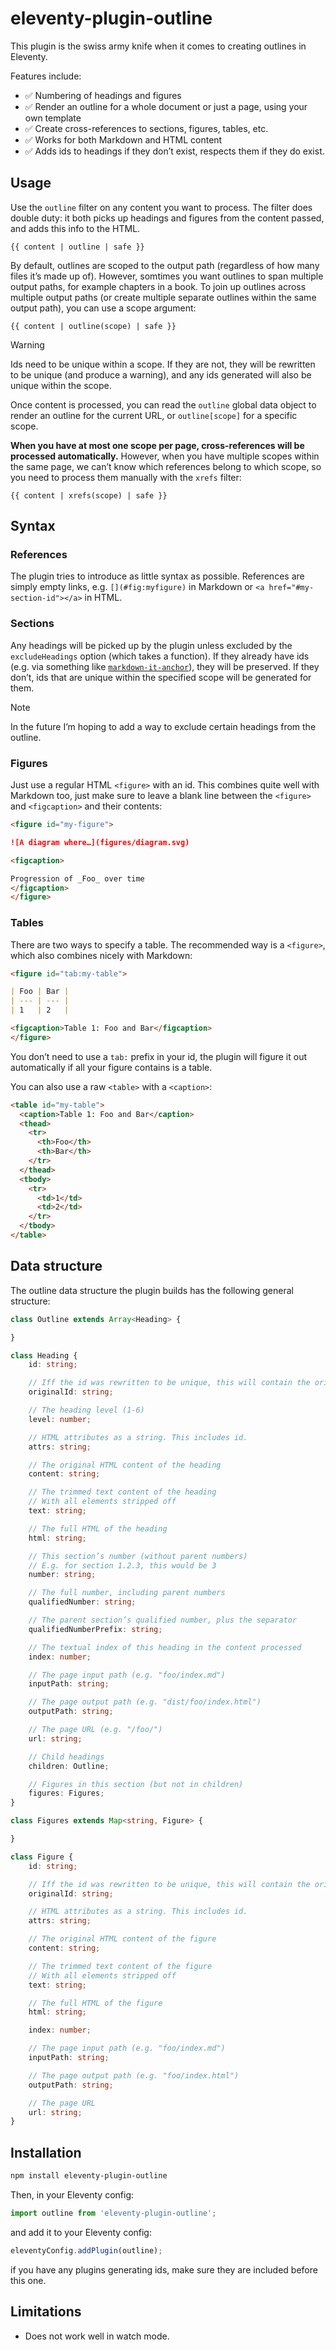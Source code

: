 # eleventy-plugin-outline

This plugin is the swiss army knife when it comes to creating outlines in Eleventy.

Features include:
- ✅ Numbering of headings and figures
- ✅ Render an outline for a whole document or just a page, using your own template
- ✅ Create cross-references to sections, figures, tables, etc.
- ✅ Works for both Markdown and HTML content
- ✅ Adds ids to headings if they don’t exist, respects them if they do exist.

## Usage

Use the `outline` filter on any content you want to process.
The filter does double duty: it both picks up headings and figures from the content passed,
and adds this info to the HTML.

```njk
{{ content | outline | safe }}
```

By default, outlines are scoped to the output path (regardless of how many files it’s made up of).
However, somtimes you want outlines to span multiple output paths,
for example chapters in a book.
To join up outlines across multiple output paths (or create multiple separate outlines within the same output path),
you can use a scope argument:

```njk
{{ content | outline(scope) | safe }}
```

> [!WARNING]
> Ids need to be unique within a scope.
> If they are not, they will be rewritten to be unique (and produce a warning),
> and any ids generated will also be unique within the scope.

Once content is processed, you can read the `outline` global data object to render an outline for the current URL,
or `outline[scope]` for a specific scope.

**When you have at most one scope per page,
cross-references will be processed automatically.**
However, when you have multiple scopes within the same page,
we can’t know which references belong to which scope, so you need to process them manually with the `xrefs` filter:

```njk
{{ content | xrefs(scope) | safe }}
```

## Syntax

### References

The plugin tries to introduce as little syntax as possible.
References are simply empty links, e.g. `[](#fig:myfigure)` in Markdown or `<a href="#my-section-id"></a>` in HTML.

### Sections

Any headings will be picked up by the plugin unless excluded by the `excludeHeadings` option (which takes a function).
If they already have ids (e.g. via something like [`markdown-it-anchor`](https://www.npmjs.com/package/markdown-it-anchor)), they will be preserved.
If they don’t, ids that are unique within the specified scope will be generated for them.

> [!NOTE]
> In the future I’m hoping to add a way to exclude certain headings from the outline.

### Figures

Just use a regular HTML `<figure>` with an id.
This combines quite well with Markdown too, just make sure to leave a blank line between the `<figure>` and `<figcaption>` and their contents:

```markdown
<figure id="my-figure">

![A diagram where…](figures/diagram.svg)

<figcaption>

Progression of _Foo_ over time
</figcaption>
</figure>
```

### Tables

There are two ways to specify a table.
The recommended way is a `<figure>`, which also combines nicely with Markdown:

```markdown
<figure id="tab:my-table">

| Foo | Bar |
| --- | --- |
| 1   | 2   |

<figcaption>Table 1: Foo and Bar</figcaption>
</figure>
```

You don’t need to use a `tab:` prefix in your id, the plugin will figure it out automatically
if all your figure contains is a table.

You can also use a raw `<table>` with a `<caption>`:

```html
<table id="my-table">
  <caption>Table 1: Foo and Bar</caption>
  <thead>
	<tr>
	  <th>Foo</th>
	  <th>Bar</th>
	</tr>
  </thead>
  <tbody>
	<tr>
	  <td>1</td>
	  <td>2</td>
	</tr>
  </tbody>
</table>
```

## Data structure

The outline data structure the plugin builds has the following general structure:

```ts
class Outline extends Array<Heading> {

}

class Heading {
	id: string;

	// Iff the id was rewritten to be unique, this will contain the original
	originalId: string;

	// The heading level (1-6)
	level: number;

	// HTML attributes as a string. This includes id.
	attrs: string;

	// The original HTML content of the heading
	content: string;

	// The trimmed text content of the heading
	// With all elements stripped off
	text: string;

	// The full HTML of the heading
	html: string;

	// This section’s number (without parent numbers)
	// E.g. for section 1.2.3, this would be 3
	number: string;

	// The full number, including parent numbers
	qualifiedNumber: string;

	// The parent section’s qualified number, plus the separator
	qualifiedNumberPrefix: string;

	// The textual index of this heading in the content processed
	index: number;

	// The page input path (e.g. "foo/index.md")
	inputPath: string;

	// The page output path (e.g. "dist/foo/index.html")
	outputPath: string;

	// The page URL (e.g. "/foo/")
	url: string;

	// Child headings
	children: Outline;

	// Figures in this section (but not in children)
	figures: Figures;
}

class Figures extends Map<string, Figure> {

}

class Figure {
	id: string;

	// Iff the id was rewritten to be unique, this will contain the original
	originalId: string;

	// HTML attributes as a string. This includes id.
	attrs: string;

	// The original HTML content of the figure
	content: string;

	// The trimmed text content of the figure
	// With all elements stripped off
	text: string;

	// The full HTML of the figure
	html: string;

	index: number;

	// The page input path (e.g. "foo/index.md")
	inputPath: string;

	// The page output path (e.g. "foo/index.html")
	outputPath: string;

	// The page URL
	url: string;
}
```



## Installation

```sh
npm install eleventy-plugin-outline
```

Then, in your Eleventy config:

```js
import outline from 'eleventy-plugin-outline';
```

and add it to your Eleventy config:

```js
eleventyConfig.addPlugin(outline);
```

if you have any plugins generating ids, make sure they are included before this one.

## Limitations

- Does not work well in watch mode.
